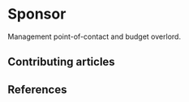 # Sponsor

Management point-of-contact and budget overlord.

## Contributing articles

## References
